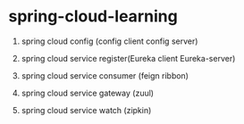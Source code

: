 # spring-cloud-learning

1. spring cloud config (config client config server)

2. spring cloud service register(Eureka client Eureka-server)

3. spring cloud service consumer (feign ribbon)

4. spring cloud service gateway (zuul)

5. spring cloud service watch (zipkin)


